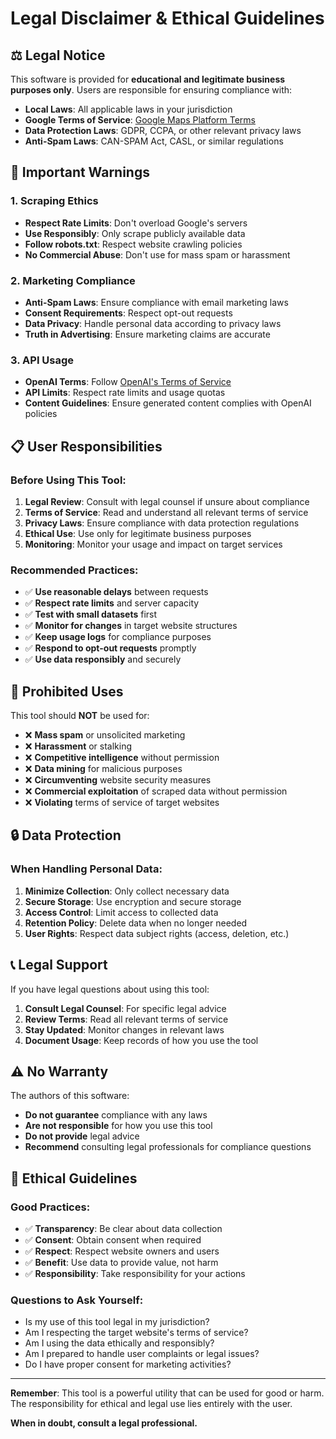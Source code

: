 # Legal Disclaimer & Ethical Guidelines

## ⚖️ Legal Notice

This software is provided for **educational and legitimate business purposes only**. Users are responsible for ensuring compliance with:

- **Local Laws**: All applicable laws in your jurisdiction
- **Google Terms of Service**: [Google Maps Platform Terms](https://developers.google.com/maps/terms)
- **Data Protection Laws**: GDPR, CCPA, or other relevant privacy laws
- **Anti-Spam Laws**: CAN-SPAM Act, CASL, or similar regulations

## 🚨 Important Warnings

### 1. **Scraping Ethics**
- **Respect Rate Limits**: Don't overload Google's servers
- **Use Responsibly**: Only scrape publicly available data
- **Follow robots.txt**: Respect website crawling policies
- **No Commercial Abuse**: Don't use for mass spam or harassment

### 2. **Marketing Compliance**
- **Anti-Spam Laws**: Ensure compliance with email marketing laws
- **Consent Requirements**: Respect opt-out requests
- **Data Privacy**: Handle personal data according to privacy laws
- **Truth in Advertising**: Ensure marketing claims are accurate

### 3. **API Usage**
- **OpenAI Terms**: Follow [OpenAI's Terms of Service](https://openai.com/policies/terms-of-use)
- **API Limits**: Respect rate limits and usage quotas
- **Content Guidelines**: Ensure generated content complies with OpenAI policies

## 📋 User Responsibilities

### Before Using This Tool:

1. **Legal Review**: Consult with legal counsel if unsure about compliance
2. **Terms of Service**: Read and understand all relevant terms of service
3. **Privacy Laws**: Ensure compliance with data protection regulations
4. **Ethical Use**: Use only for legitimate business purposes
5. **Monitoring**: Monitor your usage and impact on target services

### Recommended Practices:

- ✅ **Use reasonable delays** between requests
- ✅ **Respect rate limits** and server capacity
- ✅ **Test with small datasets** first
- ✅ **Monitor for changes** in target website structures
- ✅ **Keep usage logs** for compliance purposes
- ✅ **Respond to opt-out requests** promptly
- ✅ **Use data responsibly** and securely

## 🚫 Prohibited Uses

This tool should **NOT** be used for:

- ❌ **Mass spam** or unsolicited marketing
- ❌ **Harassment** or stalking
- ❌ **Competitive intelligence** without permission
- ❌ **Data mining** for malicious purposes
- ❌ **Circumventing** website security measures
- ❌ **Commercial exploitation** of scraped data without permission
- ❌ **Violating** terms of service of target websites

## 🔒 Data Protection

### When Handling Personal Data:

1. **Minimize Collection**: Only collect necessary data
2. **Secure Storage**: Use encryption and secure storage
3. **Access Control**: Limit access to collected data
4. **Retention Policy**: Delete data when no longer needed
5. **User Rights**: Respect data subject rights (access, deletion, etc.)

## 📞 Legal Support

If you have legal questions about using this tool:

1. **Consult Legal Counsel**: For specific legal advice
2. **Review Terms**: Read all relevant terms of service
3. **Stay Updated**: Monitor changes in relevant laws
4. **Document Usage**: Keep records of how you use the tool

## ⚠️ No Warranty

The authors of this software:
- **Do not guarantee** compliance with any laws
- **Are not responsible** for how you use this tool
- **Do not provide** legal advice
- **Recommend** consulting legal professionals for compliance questions

## 🎯 Ethical Guidelines

### Good Practices:
- ✅ **Transparency**: Be clear about data collection
- ✅ **Consent**: Obtain consent when required
- ✅ **Respect**: Respect website owners and users
- ✅ **Benefit**: Use data to provide value, not harm
- ✅ **Responsibility**: Take responsibility for your actions

### Questions to Ask Yourself:
- Is my use of this tool legal in my jurisdiction?
- Am I respecting the target website's terms of service?
- Am I using the data ethically and responsibly?
- Am I prepared to handle user complaints or legal issues?
- Do I have proper consent for marketing activities?

---

**Remember**: This tool is a powerful utility that can be used for good or harm. The responsibility for ethical and legal use lies entirely with the user.

**When in doubt, consult a legal professional.** 
